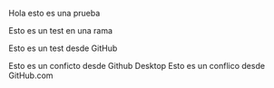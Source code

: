 Hola esto es una prueba

Esto es un test en una rama

Esto es un test desde GitHub 

Esto es un conficto desde Github Desktop
Esto es un conflico desde GitHub.com
